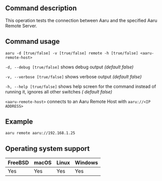 ## Command description

This operation tests the connection between Aaru and the specified Aaru Remote Server.

## Command usage

```aaru -d [true/false] -v [true/false] remote -h [true/false] <aaru-remote-host>```

```-d, --debug [true/false]``` shows debug output *(default false)*

```-v, --verbose [true/false]``` shows verbose output *(default false)*

```-h, --help [true/false]``` shows help screen for the command instead of running it, ignores all other switches *(
default false)*

```<aaru-remote-host>``` connects to an Aaru Remote Host with ```aaru://<IP ADDRESS>```

## Example

```aaru remote aaru://192.168.1.25```

## Operating system support

| FreeBSD | macOS | Linux | Windows |
| ------- | ----- | ----- | ------- |
| Yes     | Yes   | Yes   | Yes     |